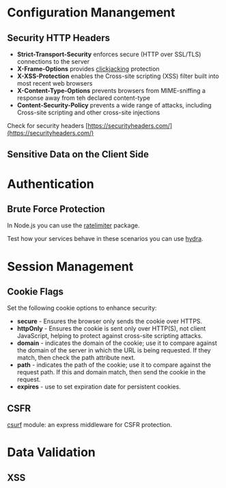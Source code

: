 # Configuration Manangement

## Security HTTP Headers

* **Strict-Transport-Security** enforces secure (HTTP over SSL/TLS) connections to the server
* **X-Frame-Options** provides [clickjacking](https://owasp.org/www-community/attacks/Clickjacking) protection
* **X-XSS-Protection** enables the Cross-site scripting (XSS) filter built into most recent web browsers
* **X-Content-Type-Options** prevents browsers from MIME-sniffing a response away from teh declared content-type
* **Content-Security-Policy** prevents a wide range of attacks, including Cross-site scripting and other cross-site injections

Check for security headers [https://securityheaders.com/](https://securityheaders.com/)

## Sensitive Data on the Client Side

# Authentication

## Brute Force Protection

In Node.js you can use the [ratelimiter](https://www.npmjs.com/package/ratelimiter) package.

Test how your services behave in these scenarios you can use [hydra](https://github.com/vanhauser-thc/thc-hydra).

# Session Management

## Cookie Flags

Set the following cookie options to enhance security:

* **secure** - Ensures the browser only sends the cookie over HTTPS.
* **httpOnly** - Ensures the cookie is sent only over HTTP(S), not client JavaScript, helping to protect against cross-site scripting attacks.
* **domain** - indicates the domain of the cookie; use it to compare against the domain of the server in which the URL is being requested. If they match, then check the path attribute next.
* **path** - indicates the path of the cookie; use it to compare against the request path. If this and domain match, then send the cookie in the request.
* **expires** - use to set expiration date for persistent cookies.

## CSFR

[csurf](https://www.npmjs.com/package/csurf) module: an express middleware for CSFR protection.

# Data Validation

## XSS
